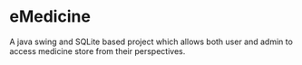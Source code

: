 # eMedicine
A java swing and SQLite based project which allows both user and admin to access medicine store from their perspectives.
